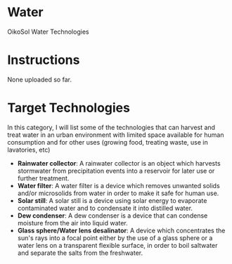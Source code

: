 # Water
OikoSol Water Technologies

# Instructions

None uploaded so far.

# Target Technologies

In this category, I will list some of the technologies that can harvest and treat water in an urban environment with limited space available for human consumption and for other uses (growing food, treating waste, use in lavatories, etc)

* **Rainwater collector**: A rainwater collector is an object which harvests stormwater from precipitation events into a reservoir for later use or further treatment.
* **Water filter**: A water filter is a device which removes unwanted solids and/or microsolids from water in order to make it safe for human use.
* **Solar still**: A solar still is a device using solar energy to evaporate contaminated water and to condensate it into distilled water.
* **Dew condenser**: A dew condenser is a device that can condense moisture from the air into liquid water.
* **Glass sphere/Water lens desalinator**: A device which concentrates the sun's rays into a focal point either by the use of a glass sphere or a water lens on a transparent flexible surface, in order to boil saltwater and separate the salts from the freshwater.
